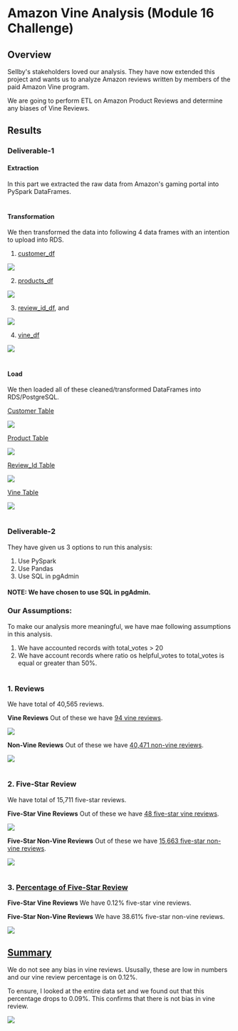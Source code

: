 # Amazon Vine Analysis (Module 16 Challenge)

## Overview
Sellby's stakeholders loved our analysis. They have now extended this project and wants us to analyze Amazon reviews written by members of the paid Amazon Vine program.

We are going to perform ETL on Amazon Product Reviews and determine any biases of Vine Reviews.

## Results
### Deliverable-1
#### Extraction
In this part we extracted the raw data from Amazon's gaming portal into PySpark DataFrames. 
#
#### Transformation
We then transformed the data into following 4 data frames with an intention to upload into RDS.
1. [customer_df](https://github.com/neerajain9/Amazon_Vine_Analysis/blob/Data-Science/Resources/customers_table.png)

![](https://github.com/neerajain9/Amazon_Vine_Analysis/blob/Data-Science/Resources/customers_table.png?raw=true)

2. [products_df](https://github.com/neerajain9/Amazon_Vine_Analysis/blob/Data-Science/Resources/products_table.png)

![](https://github.com/neerajain9/Amazon_Vine_Analysis/blob/Data-Science/Resources/products_table.png?raw=true)

3. [review_id_df](https://github.com/neerajain9/Amazon_Vine_Analysis/blob/Data-Science/Resources/review_id_table.png?raw=true), and

![](https://github.com/neerajain9/Amazon_Vine_Analysis/blob/Data-Science/Resources/review_id_table.png?raw=true)

4. [vine_df](https://github.com/neerajain9/Amazon_Vine_Analysis/blob/Data-Science/Resources/vine_table.png)

![](https://github.com/neerajain9/Amazon_Vine_Analysis/blob/Data-Science/Resources/vine_table.png?raw=true)

#
#### Load
We then loaded all of these cleaned/transformed DataFrames into RDS/PostgreSQL.

[Customer Table](https://github.com/neerajain9/Amazon_Vine_Analysis/blob/Data-Science/Resources/customers_table_count.png)

![](https://github.com/neerajain9/Amazon_Vine_Analysis/blob/Data-Science/Resources/customers_table_count.png?raw=true)

[Product Table](https://github.com/neerajain9/Amazon_Vine_Analysis/blob/Data-Science/Resources/products_table_count.png)

![](https://github.com/neerajain9/Amazon_Vine_Analysis/blob/Data-Science/Resources/products_table_count.png?raw=true)

[Review_Id Table](https://github.com/neerajain9/Amazon_Vine_Analysis/blob/Data-Science/Resources/review_id_table_count.png)

![](https://github.com/neerajain9/Amazon_Vine_Analysis/blob/Data-Science/Resources/review_id_table_count.png?raw=true)

[Vine Table](https://github.com/neerajain9/Amazon_Vine_Analysis/blob/Data-Science/Resources/vine_table_count.png)

![](https://github.com/neerajain9/Amazon_Vine_Analysis/blob/Data-Science/Resources/vine_table_count.png?raw=true)

#
### Deliverable-2
They have given us 3 options to run this analysis:
1. Use PySpark
1. Use Pandas
1. Use SQL in pgAdmin

#### **NOTE:** We have chosen to use SQL in pgAdmin.

### **Our Assumptions:**
To make our analysis more meaningful, we have mae following assumptions in this analysis.
1. We have accounted records with total_votes > 20
1. We have account records where ratio os helpful_votes to  total_votes is equal or greater than 50%. 

#
### 1. Reviews
We have total of 40,565 reviews. 

**Vine Reviews**
Out of these we have [94 vine reviews](https://github.com/neerajain9/Amazon_Vine_Analysis/blob/Data-Science/Resources/vine_reviews.png).

![](https://github.com/neerajain9/Amazon_Vine_Analysis/blob/Data-Science/Resources/vine_reviews.png?raw=true)


**Non-Vine Reviews**
Out of these we have [40,471 non-vine reviews](https://github.com/neerajain9/Amazon_Vine_Analysis/blob/Data-Science/Resources/non-vine_reviews.png).

![](https://github.com/neerajain9/Amazon_Vine_Analysis/blob/Data-Science/Resources/non-vine_reviews.png?raw=true)

#
### 2. Five-Star Review
We have total of 15,711 five-star reviews.

**Five-Star Vine Reviews**
Out of these we have [48 five-star vine reviews](https://github.com/neerajain9/Amazon_Vine_Analysis/blob/Data-Science/Resources/5-Star%20Vine%20Review.png).

![](https://github.com/neerajain9/Amazon_Vine_Analysis/blob/Data-Science/Resources/5-Star%20Vine%20Review.png?raw=true)


**Five-Star Non-Vine Reviews**
Out of these we have [15,663 five-star non-vine reviews](https://github.com/neerajain9/Amazon_Vine_Analysis/blob/Data-Science/Resources/5-Star%20Non-Vine%20Review.png).


![](https://github.com/neerajain9/Amazon_Vine_Analysis/blob/Data-Science/Resources/5-Star%20Non-Vine%20Review.png?raw=true)

#
### 3. [Percentage of Five-Star Review](https://github.com/neerajain9/Amazon_Vine_Analysis/blob/Data-Science/Resources/final.png)

**Five-Star Vine Reviews**
We have 0.12% five-star vine reviews. 

**Five-Star Non-Vine Reviews**
We have 38.61% five-star non-vine reviews. 

![](https://github.com/neerajain9/Amazon_Vine_Analysis/blob/Data-Science/Resources/final.png?raw=true)

## [Summary](https://github.com/neerajain9/Amazon_Vine_Analysis/blob/Data-Science/Resources/entire%20DS.png)

We do not see any bias in vine reviews. Ususally, these are low in numbers and our vine review percentage is on 0.12%.

To ensure, I looked at the entire data set and we found out that this percentage drops to 0.09%. This confirms that there is not bias in vine review.

![](https://github.com/neerajain9/Amazon_Vine_Analysis/blob/Data-Science/Resources/entire%20DS.png?raw=true)


